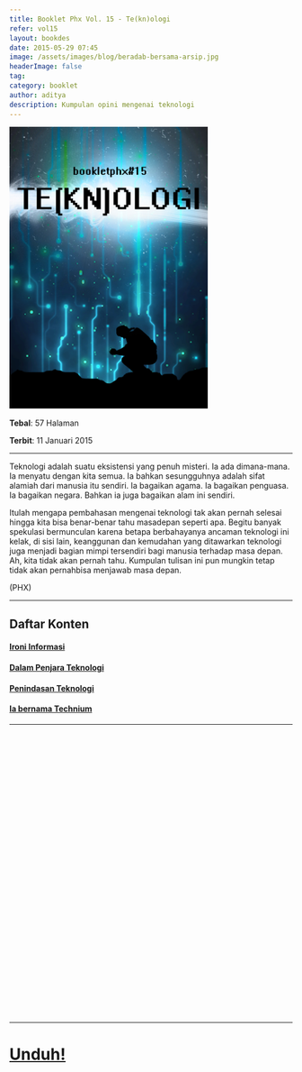 ```yaml
---
title: Booklet Phx Vol. 15 - Te(kn)ologi
refer: vol15
layout: bookdes
date: 2015-05-29 07:45
image: /assets/images/blog/beradab-bersama-arsip.jpg
headerImage: false
tag:
category: booklet
author: aditya
description: Kumpulan opini mengenai teknologi
---
```


<img class="image" src="/assets/images/cover/booklet15.jpg" alt="__" height="500px">

__Tebal__: 57 Halaman

__Terbit__: 11 Januari 2015

***

Teknologi adalah suatu eksistensi yang penuh misteri. Ia ada dimana-mana. Ia menyatu dengan kita semua. Ia bahkan sesungguhnya adalah sifat alamiah dari manusia itu sendiri. Ia bagaikan agama. Ia bagaikan penguasa. Ia bagaikan negara. Bahkan ia juga bagaikan alam ini sendiri.

Itulah mengapa pembahasan mengenai teknologi tak akan pernah selesai hingga kita bisa benar-benar tahu masadepan seperti apa. Begitu banyak spekulasi bermunculan karena betapa berbahayanya ancaman teknologi ini kelak, di sisi lain, keanggunan dan kemudahan yang ditawarkan teknologi juga menjadi bagian mimpi tersendiri bagi manusia terhadap masa depan. Ah, kita tidak akan pernah tahu. Kumpulan tulisan ini pun mungkin tetap tidak akan pernahbisa menjawab masa depan.

(PHX)

***

## Daftar Konten

#### [Ironi Informasi][1]

#### [Dalam Penjara Teknologi][2]

#### [Penindasan Teknologi][3]

#### [Ia bernama Technium][4]

[1]: http://phoenixfin.github.io/ironi-informasi
[2]: http://phoenixfin.github.io/dalam-penjara-teknologi
[3]: http://phoenixfin.github.io/penindasan-teknologi
[4]: http://phoenixfin.github.io/ia-bernama-technium

***

<div data-configid="7319434/60844326" style="width:100%; height:500px;" class="issuuembed"></div>
<script type="text/javascript" src="//e.issuu.com/embed.js" async="true"></script>

***

# [Unduh!][akses]

[akses]: https://www.dropbox.com/s/3lbrp5yqk7e4nbo/%2315%20Te%28kn%29ologi.pdf?dl=0

